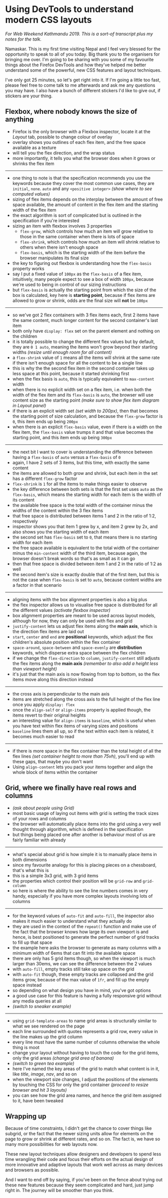 # Using DevTools to understand modern CSS layouts

*For Web Weekend Kathmandu 2019. This is a sort-of transcript plus my notes for the talk.*

Namaskar. This is my first time visiting Nepal and I feel very blessed for the opportunity to speak to all of you today. Big thank you to the organisers for bringing me over. I'm going to be sharing with you some of my favourite things about the Firefox DevTools and how they've helped me better understand some of the powerful, new CSS features and layout techniques.

I've only got 25 minutes, so let's get right into it. If I'm going a little too fast, please feel free to come talk to me afterwards and ask me any questions you may have. I also have a bunch of different stickers I'd like to give out, if stickers are your thing.

## Flexbox, where nobody knows the size of anything

- Firefox is the only browser with a Flexbox inspector, locate it at the *Layout* tab, possible to change colour of overlay
- overlay shows you outlines of each flex item, and the free space available as a texture
- will tell you the flex direction, and the wrap status
- more importantly, it tells you what the browser does when it grows or shrinks the flex item

---

- one thing to note is that the specification recommends you use the keywords because they cover the most common use cases, they are `initial`, `none`. `auto` and any `<positive integer>` *(show where to see computed values)*
- sizing of flex items depends on the interplay between the amount of free space available, the amount of content in the flex item and the starting width of the flex item
- the exact algorithm is sort of complicated but is outlined in the specification if you're interested
- sizing an item with flexbox involves 3 properties
    - `flex-grow`, which controls how much an item will grow relative to those in the same container when there is lots of space
    - `flex-shrink`, which controls how much an item will shrink relative to others when there isn't enough space
    - `flex-basis`, which is the starting width of the item before the browser manipulates its final size
- the key to figuring out flexbox is understanding how the `flex-basis` property works
- say I put a fixed value of `100px` as the `flex-basis` of a flex item, intuitively, many people expect to see a box of width `100px`, because we're used to being in control of our sizing instructions
- but `flex-basis` is actually the starting point from which the size of the box is calculated, key here is **starting point**, because if flex items are allowed to grow or shrink, odds are the final size will **not** be `100px`

---

- so we've got 2 flex containers with 3 flex items each, first 2 items have the same content, much longer content for the second container's last item
- both only have `display: flex` set on the parent element and nothing on the children
- it is totally possible to change the different flex values but by default, they are `0 1 auto`, meaning the items won't grow beyond their starting widths *(resize until enough room for all content)*
- a `flex-shrink` value of `1` means all the items will shrink at the same rate if there isn't enough space for all the content to be a single line
- this is why the the second flex item in the second container takes up less space at this point, because it started shrinking first
- when the flex basis is `auto`, this is typically equivalent to `max-content` width 
- when there is no explicit width set on a flex item, i.e. when both the width of the flex item and its `flex-basis` is `auto`, the browser will use content size as the starting point *(make sure to show flex item diagram in Layout panel)*
- if there is an explicit width set *(set width to 200px)*, then that becomes the starting point of size calculation, and because the `flex-grow` factor is `0`, this item ends up being `200px`
- when there is an explicit `flex-basis` value, even if there is a width on the flex item, the `flex-basis` value trumps it and that value becomes the starting point, and this item ends up being `300px`

---

- the next bit I want to cover is understanding the difference between having a `flex-basis` of `auto` versus a `flex-basis` of `0`
- again, I have 2 sets of 3 items, but this time, with exactly the same content
- the items are allowed to both grow and shrink, but each item in the set has a different `flex-grow` factor
- `flex-shrink` is `1` for all the items to make things easier to observe
- the key difference between both sets is that the first set uses `auto` as the `flex-basis`, which means the starting width for each item is the width of its content
- the available free space is the total width of the container minus the widths of the content within the 3 flex items
- that free space is distributed between items 1 and 2 in the ratio of 1:2, respectively
- inspector shows you that item 1 grew by x, and item 2 grew by 2x, and also shows you the starting width of each item
- the second set has `flex-basis` set to `0`, that means there is no starting width for each item
- the free space available is equivalent to the total width of the container minus the `min-content` width of the third item, because again, the browser doesn't break words so that's as small as it can go
- then that free space is divided between item 1 and 2 in the ratio of 1:2 as well
- the second item's size is exactly double that of the first item, but this is not the case when `flex-basis` is set to `auto`, because content widths are a factor in that scenario

---

- aligning items with the box alignment properties is also a big plus
- the flex inspector allows us to visualise free space is distributed for all the different values *(activate flexbox inspector)*
- box alignment properties are meant to be used across layout models, although for now, they can only be used with flex and grid
- `justify-content` lets us adjust flex items along the **main axis**, which is the direction flex items are laid out
- `start`, `center` and `end` are **positional** keywords, which adjust the flex children's absolute position within the flex container
- `space-around`, `space-between` and `space-evenly` are **distribution** keywords, which disperse extra space between the flex children
- if we change the `flex-direction` to `column`, `justify-content` still adjusts the flex items along the **main axis** *(remember to also add a height less than viewport height)*
- it's just that the main axis is now flowing from top to bottom, so the flex items move along this direction instead

---

- the cross axis is perpendicular to the main axis
- items are stretched along the cross axis to the full height of the flex line once you apply `display: flex`
- once the `align-self` or `align-items` property is applied though, the items revert to their original heights
- an interesting value for `align-items` is `baseline`, which is useful when you have text within flex items of varying sizes and positions
- `baseline` lines them all up, so if the text within each item is related, it becomes much easier to read

---

- if there is more space in the flex container than the total height of all the flex lines *(set container height to more than 75vh)*, you'll end up with these gaps, that maybe you don't want
- Using `align-content` lets you pack your items together and align the whole block of items within the container

## Grid, where we finally have real rows and columns

- *(ask about people using Grid)*
- most basic usage of laying out items with grid is setting the track sizes of your rows and columns
- the browser will automatically place items into the grid using a very well thought through algorithm, which is defined in the specification
- but things being placed one after another is behaviour most of us are fairly familiar with already

---

- what's special about grid is how simple it is to manually place items in both dimensions
- since my favourite analogy for this is placing pieces on a chessboard, that's what this is
- this is a simple 3x3 grid, with 3 grid items
- the properties which control their position will be `grid-row` and `grid-column`
- so here is where the ability to see the line numbers comes in very handy, especially if you have more complex layouts involving lots of columns

---

- for the keyword values of `auto-fit` and `auto-fill`, the inspector also makes it much easier to understand what they actually do
- they are used in the context of the `repeat()` function and make use of the fact that the browser knows how large its own viewport is and hence, is best positioned to generate the perfect number of grid tracks to fill up that space
- the example here asks the browser to generate as many columns with a minimum width of 6ems that can fit into the available space
- there are only has 5 grid items though, so when the viewport is much larger than 30ems, we can see the difference between the 2 values
- with `auto-fill`, empty tracks still take up space on the grid
- with `auto-fit` though, these empty tracks are collapsed and the grid items grow, because of the max value of `1fr`, and fill up the empty space instead
- so depending on what design you have in mind, you've got options
- a good use case for this feature is having a fully responsive grid without any media queries at all
- *(switch to sneaker example)*

---

- using `grid-template-areas` to name grid areas is structurally similar to what we see rendered on the page
- each line surrounded with quotes represents a grid row, every value in the line makes up the grid column
- every line must have the same number of columns otherwise the whole thing is moot
- change your layout without having to touch the code for the grid items, only the grid areas *(change grid area of banana)*
- *(switch to green tea example)*
- here I've named the key areas of the grid to match what content is in it, like *title*, *image*, *nav*,  and so on
- when the viewport size changes, I adjust the positions of the elements by touching the CSS for only the grid container *(proceed to resize browser and hit 3 layouts)*
- you can see how the grid area names, and hence the grid item assigned to it, have been tweaked

## Wrapping up

Because of time constraints, I didn't get the chance to cover things like subgrid, or the fact that the newer sizing units allow for elements on the page to grow or shrink at different rates, and so on. The fact is, we have so many more possibilities for web layouts now.

These new layout techniques allow designers and developers to spend less time wrangling their code and focus their efforts on the actual design of more innovative and adaptive layouts that work well across as many devices and browsers as possible.

And I want to end off by saying, if you've been on the fence about trying out these new features because they seem complicated and hard, just jump right in. The journey will be smoother than you think.